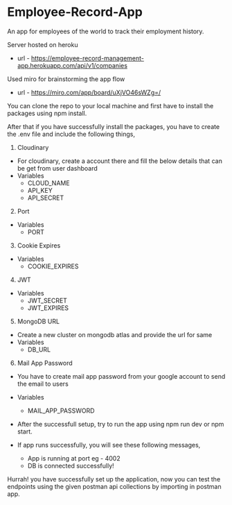 # Employee-Record-App

An app for employees of the world to track their employment history.

Server hosted on heroku 
- url - https://employee-record-management-app.herokuapp.com/api/v1/companies

Used miro for brainstorming the app flow
- url - https://miro.com/app/board/uXjVO46sWZg=/

You can clone the repo to your local machine and first have to install the packages using npm install.

After that if you have successfully install the packages, you have to create the .env file and include the following things,

1. Cloudinary

- For cloudinary, create a account there and fill the below details that can be get from user dashboard
- Variables
  - CLOUD_NAME
  - API_KEY
  - API_SECRET

2. Port
- Variables
   - PORT
   
3. Cookie Expires
- Variables
   - COOKIE_EXPIRES
 
4. JWT
- Variables
   - JWT_SECRET
   - JWT_EXPIRES

5. MongoDB URL
- Create a new cluster on mongodb atlas and provide the url for same
- Variables
  - DB_URL

6. Mail App Password
- You have to create mail app password from your google account to send the email to users
- Variables
  - MAIL_APP_PASSWORD

- After the successfull setup, try to run the app using npm run dev or npm start.

- If app runs successfully, you will see these following messages,
  - App is running at port eg - 4002
  - DB is connected successfully! 

Hurrah! you have successfully set up the application, now you can test the endpoints using the given postman api collections by importing in postman app. 
